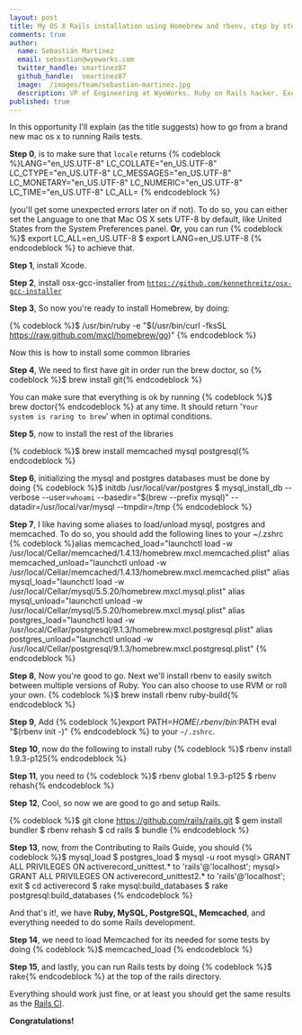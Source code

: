 ```yaml
---
layout: post
title: My OS X Rails installation using Homebrew and rbenv, step by step
comments: true
author:
  name: Sebastián Martínez
  email: sebastian@wyeworks.com
  twitter_handle: smartinez87
  github_handle:  smartinez87
  image:  /images/team/sebastian-martinez.jpg
  description: VP of Engineering at WyeWorks. Ruby on Rails hacker. ExceptionNotification maintainer. Coffee & bacon lover.
published: true
---
```

In this opportunity I'll explain (as the title suggests) how to go from a brand new mac os x to running Rails tests.

<!--more-->

<b>Step 0</b>, is to make sure that <code>locale</code> returns {% codeblock %}LANG="en_US.UTF-8"
LC_COLLATE="en_US.UTF-8"
LC_CTYPE="en_US.UTF-8"
LC_MESSAGES="en_US.UTF-8"
LC_MONETARY="en_US.UTF-8"
LC_NUMERIC="en_US.UTF-8"
LC_TIME="en_US.UTF-8"
LC_ALL=
{% endcodeblock %}

(you'll get some unexpected errors later on if not). To do so, you can either set the Language to one that Mac OS X sets UTF-8 by default, like United States from the System Preferences panel. 
<b>Or</b>, you can run
{% codeblock %}$ export LC_ALL=en_US.UTF-8
$ export LANG=en_US.UTF-8
{% endcodeblock %}
to achieve that.

<b>Step 1</b>, install Xcode.

<b>Step 2</b>, install osx-gcc-installer from <code>https://github.com/kennethreitz/osx-gcc-installer</code>

<b>Step 3</b>, So now you're ready to install Homebrew, by doing:

{% codeblock %}$ /usr/bin/ruby -e "$(/usr/bin/curl -fksSL https://raw.github.com/mxcl/homebrew/go)"
{% endcodeblock %}

Now this is how to install some common libraries

<b>Step 4</b>, We need to first have git in order run the brew doctor, so
{% codeblock %}$ brew install git{% endcodeblock %} 

You can make sure that everything is ok by running {% codeblock %}$ brew doctor{% endcodeblock %} at any time. It should return '<code>Your system is raring to brew</code>' when in optimal conditions.

<b>Step 5</b>, now to install the rest of the libraries

{% codeblock %}$ brew install memcached mysql postgresql{% endcodeblock %}

<b>Step 6</b>, initializing the mysql and postgres databases must be done by doing
{% codeblock %}$ initdb /usr/local/var/postgres
$ mysql_install_db --verbose --user=`whoami` --basedir="$(brew
--prefix mysql)" --datadir=/usr/local/var/mysql --tmpdir=/tmp
{% endcodeblock %}

<b>Step 7</b>, I like having some aliases to load/unload mysql, postgres and memcached. To do so, you should add the following lines to your ~/.zshrc
{% codeblock %}alias memcached_load="launchctl load -w /usr/local/Cellar/memcached/1.4.13/homebrew.mxcl.memcached.plist"
alias memcached_unload="launchctl unload -w /usr/local/Cellar/memcached/1.4.13/homebrew.mxcl.memcached.plist"
alias mysql_load="launchctl load -w /usr/local/Cellar/mysql/5.5.20/homebrew.mxcl.mysql.plist"
alias mysql_unload="launchctl unload -w /usr/local/Cellar/mysql/5.5.20/homebrew.mxcl.mysql.plist"
alias postgres_load="launchctl load -w /usr/local/Cellar/postgresql/9.1.3/homebrew.mxcl.postgresql.plist"
alias postgres_unload="launchctl unload -w /usr/local/Cellar/postgresql/9.1.3/homebrew.mxcl.postgresql.plist"
{% endcodeblock %}

<b>Step 8</b>, Now you're good to go. Next we'll install rbenv to easily switch between multiple versions of Ruby. You can also choose to use RVM or roll your own.
{% codeblock %}$ brew install rbenv ruby-build{% endcodeblock %}

<b>Step 9</b>, Add 
{% codeblock %}export PATH=$HOME/.rbenv/bin:$PATH
eval "$(rbenv init -)"
{% endcodeblock %}
to your <code>~/.zshrc</code>.

<b>Step 10</b>, now do the following to install ruby {% codeblock %}$ rbenv install 1.9.3-p125{% endcodeblock %}

<b>Step 11</b>, you need to {% codeblock %}$ rbenv global 1.9.3-p125
$ rbenv rehash{% endcodeblock %}

<b>Step 12</b>, Cool, so now we are good to go and setup Rails.

{% codeblock %}$ git clone https://github.com/rails/rails.git
$ gem install bundler
$ rbenv rehash
$ cd rails
$ bundle
{% endcodeblock %}

<b>Step 13</b>, now, from the Contributing to Rails Guide, you should 
{% codeblock %}$ mysql_load
$ postgres_load
$ mysql -u root
mysql> GRANT ALL PRIVILEGES ON activerecord_unittest.* to 'rails'@'localhost';
mysql> GRANT ALL PRIVILEGES ON activerecord_unittest2.* to 'rails'@'localhost';
exit
$ cd activerecord
$ rake mysql:build_databases
$ rake postgresql:build_databases
{% endcodeblock %}

And that's it!, we have <b>Ruby, MySQL, PostgreSQL, Memcached</b>, and everything needed to do some Rails development.

<b>Step 14</b>, we need to load Memcached for its needed for some tests by doing
{% codeblock %}$ memcached_load {% endcodeblock %}

<b>Step 15</b>, and lastly, you can run Rails tests by doing
{% codeblock %}$ rake{% endcodeblock %}
at the top of the rails directory.

Everything should work just fine, or at least you should get the same results as the [Rails CI](http://travis-ci.org/#!/rails/rails).

<b>Congratulations! </b>
